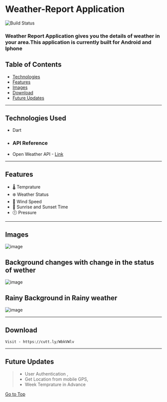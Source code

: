 # Weather-Report Application

![Build Status](https://travis-ci.org/joemccann/dillinger.svg?branch=master)

### Weather Report Application gives you the details of weather in your area.This application is currently built for Android and Iphone
## Table of Contents
- [Technologies](#Technologies-Used)
- [Features](#Features)
- [Images](#Images)
- [Download](#Download)
- [Future Updates](#Future-Updates)

---
## Technologies Used 
 - Dart
 - ### API Reference 
 - Open Weather API -  [Link](authentication)
---

## Features
- 🌡️ Temprature 
- ❄️ Weather Status
- 💨 Wind Speed
- 🌅 Sunrise and Sunset Time
- 🕕 Pressure
---
## Images
![image](https://i.imgur.com/3YRw4tQ.png)
## Background changes with change in the status of wether
![image](https://i.imgur.com/LLzkgHw.png)
## Rainy Background in Rainy weather
![image](https://i.imgur.com/e8N1ohZ.png)

---
## Download 
```
Visit - https://cutt.ly/WbkVWlv
```
---

## Future Updates
> - User Authentication , 
> - Get Location from mobile GPS,
> - Week Temprature in Advance

[Go to Top](#Weather-Report-Application)








